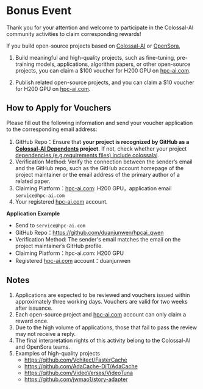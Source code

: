 # Bonus Event

Thank you for your attention and welcome to participate in the Colossal-AI community activities to claim corresponding rewards!

If you build open-source projects based on [Colossal-AI](https://github.com/hpcaitech/ColossalAI) or [OpenSora](https://github.com/hpcaitech/Open-Sora),

1. Build meaningful and high-quality projects, such as fine-tuning, pre-training models, applications, algorithm papers, or other open-source projects, you can claim a $100  voucher for H200 GPU on [hpc-ai.com](https://hpc-ai.com/).

2. Publish related open-source projects, and you can claim a $10 voucher for H200 GPU on [hpc-ai.com](https://hpc-ai.com/).


## How to Apply for Vouchers

Please fill out the following information and send your voucher application to the corresponding email address:

1. GitHub Repo：Ensure that **your project is recognized by GitHub as a [Colossal-AI Dependents](https://github.com/hpcaitech/ColossalAI/network/dependents) project**. 
If not, check whether your project [dependencies (e.g.requirements files) include colossalai](https://github.com/hpcaitech/Open-Sora/blob/main/requirements/requirements.txt#L1).
2. Verification Method: Verify the connection between the sender’s email and the GitHub repo, such as the GitHub account homepage of the project maintainer or the email address of the primary author of a related paper.
3. Claiming Platform：[hpc-ai.com](https://hpc-ai.com/): H200 GPU，application email `service@hpc-ai.com`
4. Your registered [hpc-ai.com](https://hpc-ai.com/) account.

**Application Example**
- Send to `service@hpc-ai.com`
- GitHub Repo：https://github.com/duanjunwen/hpcai_qwen
- Verification Method: The sender's email matches the email on the project maintainer’s GitHub profile.
- Claiming Platform：hpc-ai.com: H200 GPU
- Registered [hpc-ai.com](https://hpc-ai.com/) account：duanjunwen

## Notes
1. Applications are expected to be reviewed and vouchers issued within approximately three working days. Vouchers are valid for two weeks after issuance.
2. Each open-source project and [hpc-ai.com](https://hpc-ai.com/) account can only claim a reward once.
3. Due to the high volume of applications, those that fail to pass the review may not receive a reply.
4. The final interpretation rights of this activity belong to the Colossal-AI and OpenSora teams.
5. Examples of high-quality projects 
   - https://github.com/Vchitect/FasterCache
   - https://github.com/AdaCache-DiT/AdaCache
   - https://github.com/VideoVerses/VideoTuna
   - https://github.com/jwmao1/story-adapter


<!-- doc-test-command: echo "installation.md does not need test" -->
